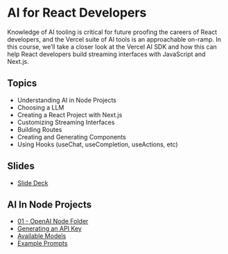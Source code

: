 # AI for React Developers

Knowledge of AI tooling is critical for future proofing the careers of React developers, and the Vercel suite of AI tools is an approachable on-ramp. In this course, we’ll take a closer look at the Vercel AI SDK and how this can help React developers build streaming interfaces with JavaScript and Next.js.

## Topics

- Understanding AI in Node Projects
- Choosing a LLM
- Creating a React Project with Next.js
- Customizing Streaming Interfaces
- Building Routes
- Creating and Generating Components
- Using Hooks (useChat, useCompletion, useActions, etc)

## Slides

- [Slide Deck](https://www.canva.com/design/DAGH9QpxXh0/DgEc63sNlUWp2wBmMLxqYA/view?utm_content=DAGH9QpxXh0&utm_campaign=designshare&utm_medium=link&utm_source=editor)

## AI In Node Projects

- [01 - OpenAI Node Folder]()
- [Generating an API Key](https://platform.openai.com/api-keys)
- [Available Models](https://platform.openai.com/docs/models/overview)
- [Example Prompts](https://platform.openai.com/docs/examples)
